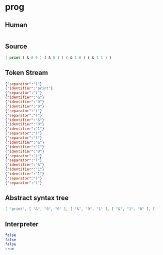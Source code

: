 # prog
## Human
```

```
## Source
```lisp
( print ( & 0 0 ) ( & 0 1 ) ( & 1 0 ) ( & 1 1 ) )
```
## Token Stream
```json
{"separator":"("}
{"identifier":"print"}
{"separator":"("}
{"identifier":"&"}
{"identifier":"0"}
{"identifier":"0"}
{"separator":")"}
{"separator":"("}
{"identifier":"&"}
{"identifier":"0"}
{"identifier":"1"}
{"separator":")"}
{"separator":"("}
{"identifier":"&"}
{"identifier":"1"}
{"identifier":"0"}
{"separator":")"}
{"separator":"("}
{"identifier":"&"}
{"identifier":"1"}
{"identifier":"1"}
{"separator":")"}
{"separator":")"}
```
## Abstract syntax tree
```json
[ "print", [ "&", "0", "0" ], [ "&", "0", "1" ], [ "&", "1", "0" ], [ "&", "1", "1" ] ]
```
## Interpreter
```bash
false
false
false
true
```